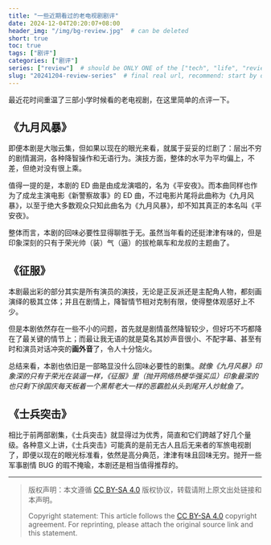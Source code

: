 ```yaml
---
title: "一些近期看过的老电视剧剧评"
date: 2024-12-04T20:20:07+08:00
header_img: "/img/bg-review.jpg"  # can be deleted
short: true
toc: true
tags: ["剧评"]
categories: ["剧评"]
series: ["review"]  # should be ONLY ONE of the ["tech", "life", "review"]
slug: "20241204-review-series"  # final real url, recommend: start by date, follow lower case words with hyphen splitter. E.g., `20230316-text-title`
---
```


最近花时间重温了三部小学时候看的老电视剧，在这里简单的点评一下。

## 《九月风暴》

即便本剧是大咖云集，但如果以现在的眼光来看，就属于妥妥的烂剧了：层出不穷的剧情漏洞，各种降智操作和无语行为。演技方面，整体的水平为平均偏上，不差，但绝对没有很上乘。

值得一提的是，本剧的 ED 曲是由成龙演唱的，名为《平安夜》。而本曲同样也作为了成龙主演电影《新警察故事》的 ED 曲，不过电影片尾将此曲称为《九月风暴》，以至于绝大多数观众只知此曲名为《九月风暴》，却不知其真正的本名叫《平安夜》。

整体而言，本剧的回味必要性显得聊胜于无。虽然当年看的还挺津津有味的，但是印象深刻的只有于荣光帅（装）气（逼）的拔枪飙车和龙叔的主题曲了。

## 《征服》

本剧最出彩的部分其实是所有演员的演技，无论是正反派还是主配角人物，都刻画演绎的极其立体；并且在剧情上，降智情节相对克制有限，使得整体观感好上不少。

但是本剧依然存在一些不小的问题，首先就是剧情虽然降智较少，但好巧不巧都降在了最关键的情节上；而最让我无语的就是莫名其妙声音很小、不配字幕、甚至有时和演员对话冲突的**画外音**了，令人十分恼火。

总结来看，本剧也依旧是一部略显没什么回味必要性的剧集。*就像《九月风暴》印象深的只有于荣光在装逼一样，《征服》里（抛开网络热梗华强买瓜）印象最深的也只剩下徐国庆每天板着一个黑帮老大一样的恶霸脸从头到尾开人炒鱿鱼了。*

## 《士兵突击》

相比于前两部剧集，《士兵突击》就显得过为优秀，简直和它们跨越了好几个量级。各种意义上讲，《士兵突击》可能真的是前无古人且后无来者的军旅电视剧了，即便以现在的眼光标准看，依然是高分典范，津津有味且回味无穷。抛开一些军事剧情 BUG 的瑕不掩瑜，本剧还是相当值得推荐的。

---

> 版权声明：本文遵循 [CC BY-SA 4.0](https://creativecommons.org/licenses/by-sa/4.0/deed.zh) 版权协议，转载请附上原文出处链接和本声明。
>
> Copyright statement: This article follows the [CC BY-SA 4.0](https://creativecommons.org/licenses/by-sa/4.0/deed.en) copyright agreement. For reprinting, please attach the original source link and this statement.
